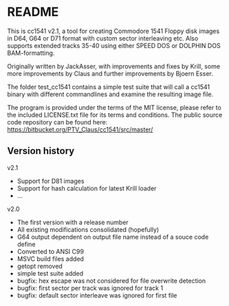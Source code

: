 # README #

This is cc1541 v2.1, a tool for creating Commodore 1541 Floppy disk images in D64, G64 or D71 format with custom sector interleaving etc. Also supports extended tracks 35-40 using either SPEED DOS or DOLPHIN DOS BAM-formatting.

Originally written by JackAsser, with improvements and fixes by Krill, some more improvements by Claus and further improvements by Bjoern Esser.

The folder test_cc1541 contains a simple test suite that will call a cc1541 binary with different commandlines and examine the resulting image file.

The program is provided under the terms of the MIT license, please refer to the included LICENSE.txt file for its terms and conditions. The public source code repository can be found here:
https://bitbucket.org/PTV_Claus/cc1541/src/master/

## Version history ##

v2.1

* Support for D81 images
* Support for hash calculation for latest Krill loader
* ...

v2.0

* The first version with a release number
* All existing modifications consolidated (hopefully)
* G64 output dependent on output file name instead of a souce code define
* Converted to ANSI C99
* MSVC build files added
* getopt removed
* simple test suite added
* bugfix: hex escape was not considered for file overwrite detection
* bugfix: first sector per track was ignored for track 1
* bugfix: default sector interleave was ignored for first file
